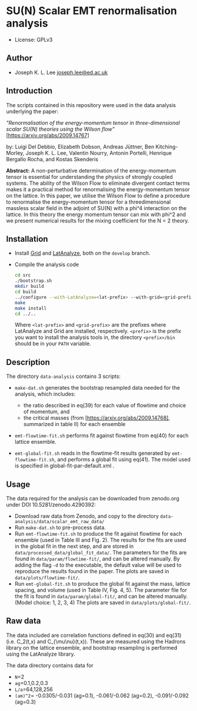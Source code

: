 # SU(N) Scalar EMT renormalisation analysis

- License: GPLv3
## Author
- Joseph K. L. Lee joseph.lee@ed.ac.uk
## Introduction
The scripts contained in this repository were used in the data analysis underlying the paper:

*"Renormalisation of the energy-momentum tensor in
three-dimensional scalar SU(N) theories using the Wilson flow"*
[https://arxiv.org/abs/2009.14767]

by: Luigi Del Debbio, Elizabeth Dobson, Andreas Jüttner, Ben Kitching-Morley, Joseph K. L. Lee, Valentin Nourry, Antonin Portelli, Henrique Bergallo Rocha, and Kostas Skenderis

**Abstract:** A non-perturbative determination of the energy-momentum tensor is essential for understanding the physics of strongly coupled systems. The ability of the Wilson Flow to eliminate divergent contact terms makes it a practical method for renormalising the energy-momentum tensor on the lattice. In this paper, we utilise the Wilson Flow to define a procedure to renormalise the energy-momentum tensor for a threedimensional massless scalar field in the adjoint of SU(N) with a phi^4 interaction on the lattice. In this theory the energy momentum tensor can mix with phi^2 and we present numerical results for the mixing coefficient for the N = 2 theory.

## Installation
- Install [Grid](https://github.com/paboyle/Grid) and [LatAnalyze](https://github.com/aportelli/LatAnalyze), both on the `develop` branch.

- Compile the analysis code

   ```bash
   cd src
   ./bootstrap.sh
   mkdir build
   cd build
   ../configure --with-LatAnalyze=<lat-prefix> --with-grid=<grid-prefix> --prefix=<prefix>
   make
   make install
   cd ../..
   ```

   Where `<lat-prefix>` and `<grid-prefix>` are the prefixes where LatAnalyze and Grid are installed, respectively. `<prefix>` is the prefix you want to install the analysis tools in, the directory `<prefix>/bin` should be in your `PATH` variable.

## Description
The directory `data-analysis` contains 3 scripts:
- `make-dat.sh` generates the bootstrap resampled data needed for the analysis, which includes:
  * the ratio described in eq(39) for each value of flowtime and choice of momentum, and
  * the critical masses (from [https://arxiv.org/abs/2009.14768], summarized in table II) for each ensemble

- `emt-flowtime-fit.sh` performs fit against flowtime from eq(40) for each lattice ensemble.

- `emt-global-fit.sh` reads in the flowtime-fit results generated by `emt-flowtime-fit.sh`, and performs a global fit using eq(41). The model used is specified in global-fit-par-default.xml .


## Usage
The data required for the analysis can be downloaded from zenodo.org under DOI 10.5281/zenodo.4290392:
- Download raw data from Zenodo, and copy to the directory  `data-analysis/data/scalar_emt_raw_data/`
- Run `make-dat.sh` to pre-process data. 
- Run `emt-flowtime-fit.sh` to produce the fit against flowtime for each ensemble (used in Table III and Fig. 2). The results for the fits are used in the global fit in the next step, and are stored in `data/processed_data/global_fit_data/`. The parameters for the fits are found in `data/param/flowtime-fit/`, and can be altered manually. By adding the flag `-d` to the executable, the default value will be used to reproduce the results found in the paper. The plots are saved in `data/plots/flowtime-fit/`.
- Run `emt-global-fit.sh` to produce the global fit against the mass, lattice spacing, and volume (used in Table IV, Fig. 4, 5). The parameter file for the fit is found in `data/param/global-fit/`, and can be altered manually. (Model choice: 1, 2, 3, 4) The plots are saved in `data/plots/global-fit/`.

## Raw data
The data included are correlation functions defined in eq(30) and eq(31) (i.e. C_2(t,x) and C_{\mu\nu}(t,x)). These are measured using the Hadrons library on the lattice ensemble, and bootstrap resampling is performed using the LatAnalyze library. 

The data directory contains data for 
- `N`=2
 - `ag`=0.1,0.2,0.3
 - `L/a`=64,128,256
 - `(am)^2`= -0.0305/-0.031 (ag=0.1), -0.061/-0.062 (ag=0.2), -0.091/-0.092 (ag=0.3)


